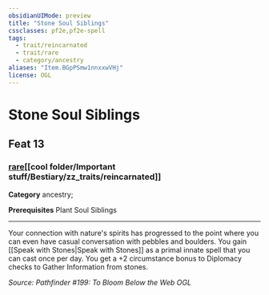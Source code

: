 ```yaml
---
obsidianUIMode: preview
title: "Stone Soul Siblings"
cssclasses: pf2e,pf2e-spell
tags:
  - trait/reincarnated
  - trait/rare
  - category/ancestry
aliases: "Item.BGpPSmw1nnxxwVHj"
license: OGL
---
```

# Stone Soul Siblings
## Feat 13
### [rare](cool%20folder/Important%20stuff/Bestiary/zz_traits/rare.md "Rare Rarity Trait")[[cool folder/Important stuff/Bestiary/zz_traits/reincarnated]]

**Category** ancestry; 



**Prerequisites** Plant Soul Siblings
* * *
Your connection with nature's spirits has progressed to the point where you can even have casual conversation with pebbles and boulders. You gain [[Speak with Stones|Speak with Stones]] as a primal innate spell that you can cast once per day. You get a +2 circumstance bonus to Diplomacy checks to Gather Information from stones.

*Source: Pathfinder #199: To Bloom Below the Web*
*OGL*
